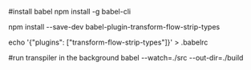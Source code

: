 #install babel
npm install -g babel-cli


npm install --save-dev babel-plugin-transform-flow-strip-types

echo '{"plugins": ["transform-flow-strip-types"]}' > .babelrc

#run transpiler in the background
babel --watch=./src --out-dir=./build

